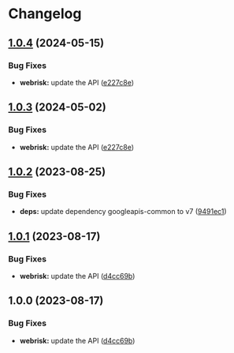 # Changelog

## [1.0.4](https://github.com/a2425rdl/google-api-nodejs-client/compare/webrisk-v1.0.3...webrisk-v1.0.4) (2024-05-15)


### Bug Fixes

* **webrisk:** update the API ([e227c8e](https://github.com/a2425rdl/google-api-nodejs-client/commit/e227c8ed85845dfaf4aa51b0dd727d53a1a5f9cc))

## [1.0.3](https://github.com/googleapis/google-api-nodejs-client/compare/webrisk-v1.0.2...webrisk-v1.0.3) (2024-05-02)


### Bug Fixes

* **webrisk:** update the API ([e227c8e](https://github.com/googleapis/google-api-nodejs-client/commit/e227c8ed85845dfaf4aa51b0dd727d53a1a5f9cc))

## [1.0.2](https://github.com/googleapis/google-api-nodejs-client/compare/webrisk-v1.0.1...webrisk-v1.0.2) (2023-08-25)


### Bug Fixes

* **deps:** update dependency googleapis-common to v7 ([9491ec1](https://github.com/googleapis/google-api-nodejs-client/commit/9491ec1cdc3c413e7d73edcfcd59cf5c28a7c855))

## [1.0.1](https://github.com/googleapis/google-api-nodejs-client/compare/webrisk-v1.0.0...webrisk-v1.0.1) (2023-08-17)


### Bug Fixes

* **webrisk:** update the API ([d4cc69b](https://github.com/googleapis/google-api-nodejs-client/commit/d4cc69bca716757aaf3b10664d671b266d749f79))

## 1.0.0 (2023-08-17)


### Bug Fixes

* **webrisk:** update the API ([d4cc69b](https://github.com/googleapis/google-api-nodejs-client/commit/d4cc69bca716757aaf3b10664d671b266d749f79))
